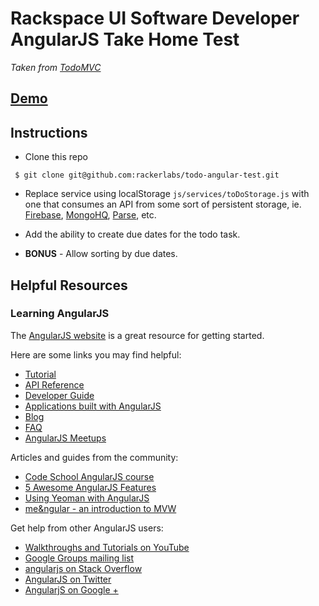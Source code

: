 # Rackspace UI Software Developer AngularJS Take Home Test

_Taken from [TodoMVC](http://todomvc.com/)_

## [Demo](http://todomvc.com/architecture-examples/angularjs-perf/#/)

## Instructions

* Clone this repo

```
 $ git clone git@github.com:rackerlabs/todo-angular-test.git
```   

* Replace service using localStorage ``` js/services/toDoStorage.js ``` with one that consumes an API from some sort of persistent storage, ie. [Firebase](https://www.firebase.com/), [MongoHQ](http://support.mongohq.com/mongohq-api/introduction.html), [Parse](https://parse.com/docs/js_guide#javascript_guide), etc.

* Add the ability to create due dates for the todo task.
* **BONUS** - Allow sorting by due dates.

## Helpful Resources

### Learning AngularJS
The [AngularJS website](http://angularjs.org) is a great resource for getting started.

Here are some links you may find helpful:

* [Tutorial](http://docs.angularjs.org/tutorial)
* [API Reference](http://docs.angularjs.org/api)
* [Developer Guide](http://docs.angularjs.org/guide)
* [Applications built with AngularJS](http://builtwith.angularjs.org)
* [Blog](http://blog.angularjs.org)
* [FAQ](http://docs.angularjs.org/misc/faq)
* [AngularJS Meetups](http://www.youtube.com/angularjs)

Articles and guides from the community:

* [Code School AngularJS course](http://www.codeschool.com/code_tv/angularjs-part-1)
* [5 Awesome AngularJS Features](http://net.tutsplus.com/tutorials/javascript-ajax/5-awesome-angularjs-features)
* [Using Yeoman with AngularJS](http://briantford.com/blog/angular-yeoman.html)
* [me&ngular - an introduction to MVW](http://stephenplusplus.github.io/meangular)

Get help from other AngularJS users:

* [Walkthroughs and Tutorials on YouTube](http://www.youtube.com/playlist?list=PL1w1q3fL4pmgqpzb-XhG7Clgi67d_OHXz)
* [Google Groups mailing list](https://groups.google.com/forum/?fromgroups#!forum/angular)
* [angularjs on Stack Overflow](http://stackoverflow.com/questions/tagged/angularjs)
* [AngularJS on Twitter](https://twitter.com/angularjs)
* [AngularjS on Google +](https://plus.google.com/+AngularJS/posts)
